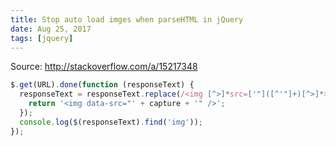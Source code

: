 ```yaml
---
title: Stop auto load imges when parseHTML in jQuery
date: Aug 25, 2017
tags: [jquery]
---
```


Source: http://stackoverflow.com/a/15217348

```js
$.get(URL).done(function (responseText) {
  responseText = responseText.replace(/<img [^>]*src=['"]([^'"]+)[^>]*>/gi, function (match, capture) {
    return '<img data-src="' + capture + '" />';
  });
  console.log($(responseText).find('img'));
});
```

